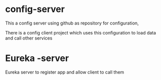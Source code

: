 # config-server 

This a config server using github as repository for configuration, 

There is a config client project which uses this configuration to load data and call other services


# Eureka -server
Eureka server to register app and allow client to call them
